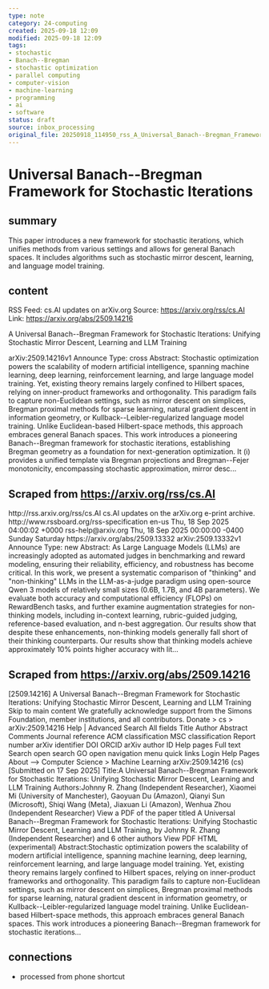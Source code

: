 ```yaml
---
type: note
category: 24-computing
created: 2025-09-18 12:09
modified: 2025-09-18 12:09
tags:
- stochastic
- Banach--Bregman
- stochastic optimization
- parallel computing
- computer-vision
- machine-learning
- programming
- ai
- software
status: draft
source: inbox_processing
original_file: 20250918_114950_rss_A_Universal_Banach--Bregman_Framework_for_Stochast.txt
---
```



# Universal Banach--Bregman Framework for Stochastic Iterations

## summary
This paper introduces a new framework for stochastic iterations, which unifies methods from various settings and allows for general Banach spaces. It includes algorithms such as stochastic mirror descent, learning, and language model training.

## content
RSS Feed: cs.AI updates on arXiv.org
Source: https://arxiv.org/rss/cs.AI
Link: https://arxiv.org/abs/2509.14216

A Universal Banach--Bregman Framework for Stochastic Iterations: Unifying Stochastic Mirror Descent, Learning and LLM Training

arXiv:2509.14216v1 Announce Type: cross Abstract: Stochastic optimization powers the scalability of modern artificial intelligence, spanning machine learning, deep learning, reinforcement learning, and large language model training. Yet, existing theory remains largely confined to Hilbert spaces, relying on inner-product frameworks and orthogonality. This paradigm fails to capture non-Euclidean settings, such as mirror descent on simplices, Bregman proximal methods for sparse learning, natural gradient descent in information geometry, or Kullback--Leibler-regularized language model training. Unlike Euclidean-based Hilbert-space methods, this approach embraces general Banach spaces. This work introduces a pioneering Banach--Bregman framework for stochastic iterations, establishing Bregman geometry as a foundation for next-generation optimization. It (i) provides a unified template via Bregman projections and Bregman--Fejer monotonicity, encompassing stochastic approximation, mirror desc...

## Scraped from https://arxiv.org/rss/cs.AI
<?xml version='1.0' encoding='UTF-8'?>
<rss xmlns:arxiv="http://arxiv.org/schemas/atom" xmlns:dc="http://purl.org/dc/elements/1.1/" xmlns:atom="http://www.w3.org/2005/Atom" xmlns:content="http://purl.org/rss/1.0/modules/content/" version="2.0">
  <channel>
    <title>cs.AI updates on arXiv.org</title>
    <link>http://rss.arxiv.org/rss/cs.AI</link>
    <description>cs.AI updates on the arXiv.org e-print archive.</description>
    <atom:link href="http://rss.arxiv.org/rss/cs.AI" rel="self" type="application/rss+xml"/>
    <docs>http://www.rssboard.org/rss-specification</docs>
    <language>en-us</language>
    <lastBuildDate>Thu, 18 Sep 2025 04:00:02 +0000</lastBuildDate>
    <managingEditor>rss-help@arxiv.org</managingEditor>
    <pubDate>Thu, 18 Sep 2025 00:00:00 -0400</pubDate>
    <skipDays>
      <day>Sunday</day>
      <day>Saturday</day>
    </skipDays>
    <item>
      <title>Explicit Reasoning Makes Better Judges: A Systematic Study on Accuracy, Efficiency, and Robustness</title>
      <link>https://arxiv.org/abs/2509.13332</link>
      <description>arXiv:2509.13332v1 Announce Type: new 
Abstract: As Large Language Models (LLMs) are increasingly adopted as automated judges in benchmarking and reward modeling, ensuring their reliability, efficiency, and robustness has become critical. In this work, we present a systematic comparison of "thinking" and "non-thinking" LLMs in the LLM-as-a-judge paradigm using open-source Qwen 3 models of relatively small sizes (0.6B, 1.7B, and 4B parameters). We evaluate both accuracy and computational efficiency (FLOPs) on RewardBench tasks, and further examine augmentation strategies for non-thinking models, including in-context learning, rubric-guided judging, reference-based evaluation, and n-best aggregation. Our results show that despite these enhancements, non-thinking models generally fall short of their thinking counterparts. Our results show that thinking models achieve approximately 10% points higher accuracy with lit...


## Scraped from https://arxiv.org/abs/2509.14216
[2509.14216] A Universal Banach--Bregman Framework for Stochastic Iterations: Unifying Stochastic Mirror Descent, Learning and LLM Training Skip to main content We gratefully acknowledge support from the Simons Foundation, member institutions, and all contributors. Donate &gt; cs &gt; arXiv:2509.14216 Help | Advanced Search All fields Title Author Abstract Comments Journal reference ACM classification MSC classification Report number arXiv identifier DOI ORCID arXiv author ID Help pages Full text Search open search GO open navigation menu quick links Login Help Pages About --> Computer Science > Machine Learning arXiv:2509.14216 (cs) [Submitted on 17 Sep 2025] Title:A Universal Banach--Bregman Framework for Stochastic Iterations: Unifying Stochastic Mirror Descent, Learning and LLM Training Authors:Johnny R. Zhang (Independent Researcher), Xiaomei Mi (University of Manchester), Gaoyuan Du (Amazon), Qianyi Sun (Microsoft), Shiqi Wang (Meta), Jiaxuan Li (Amazon), Wenhua Zhou (Independent Researcher) View a PDF of the paper titled A Universal Banach--Bregman Framework for Stochastic Iterations: Unifying Stochastic Mirror Descent, Learning and LLM Training, by Johnny R. Zhang (Independent Researcher) and 6 other authors View PDF HTML (experimental) Abstract:Stochastic optimization powers the scalability of modern artificial intelligence, spanning machine learning, deep learning, reinforcement learning, and large language model training. Yet, existing theory remains largely confined to Hilbert spaces, relying on inner-product frameworks and orthogonality. This paradigm fails to capture non-Euclidean settings, such as mirror descent on simplices, Bregman proximal methods for sparse learning, natural gradient descent in information geometry, or Kullback--Leibler-regularized language model training. Unlike Euclidean-based Hilbert-space methods, this approach embraces general Banach spaces. This work introduces a pioneering Banach--Bregman framework for stochastic iterations...


## connections
- processed from phone shortcut
